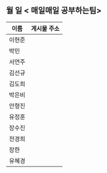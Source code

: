 ## 월 일  < 매일매일 공부하는팀>

| 이름   | 게시물 주소 |
| ------ | :---------: |
| 이현준 |             |
| 박민   |             |
| 서연주 |             |
| 김선규 |             |
| 김도희 |             |
| 박은비 |             |
| 안형진 |             |
| 유정훈 |             |
| 장수진 |             |
| 전경희 |             |
| 장한   |             |
| 유혜경 |             |

